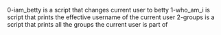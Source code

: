 0-iam_betty is a script that changes current user to betty
1-who_am_i is script that prints the effective username of the current user
2-groups is a script that prints all the groups the current user is part of

